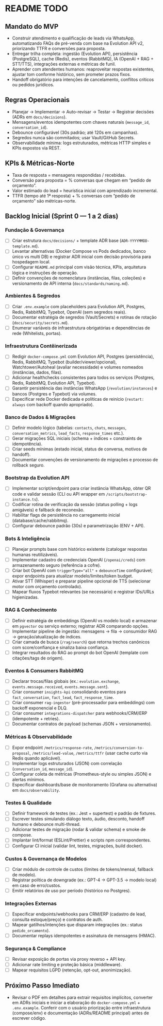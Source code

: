 # README TODO

## Mandato do MVP
- Construir atendimento e qualificação de leads via WhatsApp, automatizando FAQs de pré-venda com base na Evolution API v2, priorizando TTFR e conversões para proposta.
- Entregar trilha completa: ingestão (Evolution API), persistência (PostgreSQL), cache (Redis), eventos (RabbitMQ), IA (OpenAI + RAG + STT/TTS), integrações externas e métricas de funil.
- Aprender com atendentes humanos: reaproveitar respostas existentes, ajustar tom conforme histórico, sem prometer prazos fixos.
- Handoff obrigatório para intenções de cancelamento, conflitos críticos ou pedidos jurídicos.

## Regras Operacionais
- Planejar → Implementar → Auto-revisar → Testar → Registrar decisões (ADRs em `docs/decisions`).
- Mensagens/eventos idempotentes com chaves naturais (`message_id`, `conversation_id`).
- Debounce configurável (30s padrão; até 120s em campanhas).
- Segredos nunca são commitados; usar Vault/GitHub Secrets.
- Observabilidade mínima: logs estruturados, métricas HTTP simples e KPIs expostos via REST.

## KPIs & Métricas-Norte
- Taxa de resposta = mensagens respondidas / recebidas.
- Conversão para proposta = % conversas que chegam em “pedido de orçamento”.
- Valor estimado do lead = heurística inicial com aprendizado incremental.
- TTFR (tempo até 1ª resposta) + % conversas com “pedido de orçamento” são métricas-norte.

## Backlog Inicial (Sprint 0 — 1 a 2 dias)

### Fundação & Governança
- [ ] Criar estrutura `docs/decisions/` + template ADR base (`ADR-YYYYMMDD-template.md`).
- [ ] Levantar alternativas (Docker Compose vs Pods dedicados, banco único vs multi DB) e registrar ADR inicial com decisão provisória para hospedagem local.
- [ ] Configurar `README.md` principal com visão técnica, KPIs, arquitetura lógica e instruções de operação.
- [ ] Definir convenções de nomenclatura (instâncias, filas, coleções) e versionamento de API interna (`docs/standards/naming.md`).

### Ambientes & Segredos
- [ ] Criar `.env.example` com placeholders para Evolution API, Postgres, Redis, RabbitMQ, Typebot, OpenAI (sem segredos reais).
- [ ] Documentar estratégia de segredos (Vault/Secrets) e rotinas de rotação (`docs/security/secrets.md`).
- [ ] Enumerar variáveis de infraestrutura obrigatórias e dependências de rede (Whitelists, portas).

### Infraestrutura Contêinerizada
- [ ] Redigir `docker-compose.yml` com Evolution API, Postgres (persistência), Redis, RabbitMQ, Typebot (builder/viewer/opcional), Watchtower/Autoheal (avaliar necessidade) e volumes nomeados (instâncias, dados, filas).
- [ ] Adicionar healthchecks consistentes para todos os serviços (Postgres, Redis, RabbitMQ, Evolution API, Typebot).
- [ ] Garantir persistência das instâncias WhatsApp (`/evolution/instances`) e bancos (Postgres e Typebot) via volumes.
- [ ] Especificar rede Docker dedicada e políticas de reinício (`restart: always` com backoff quando apropriado).

### Banco de Dados & Migrações
- [ ] Definir modelo lógico (tabelas: `contacts`, `chats`, `messages`, `conversation_metrics`, `lead_facts`, `response_times` etc.).
- [ ] Gerar migrações SQL iniciais (schema + índices + constraints de idempotência).
- [ ] Criar seeds mínimas (estado inicial, status de conversa, motivos de handoff).
- [ ] Documentar convenções de versionamento de migrações e processo de rollback seguro.

### Bootstrap da Evolution API
- [ ] Implementar script/endpoint para criar instância WhatsApp, obter QR code e validar sessão (CLI ou API wrapper em `/scripts/bootstrap-instance.ts`).
- [ ] Codificar rotina de verificação da sessão (status polling + logs amigáveis) e fallback de reconexão.
- [ ] Habilitar flags de persistência no carregamento inicial (database/cache/rabbitmq).
- [ ] Configurar debounce padrão (30s) e parametrização (ENV + API).

### Bots & Inteligência
- [ ] Planejar prompts base com histórico existente (catalogar respostas humanas reutilizáveis).
- [ ] Implementar cadastro de credenciais OpenAI (`/openai/creds`) com armazenamento seguro (referência a cofre).
- [ ] Criar bot OpenAI com `triggerType="all"` + `debounceTime` configurável; expor endpoints para atualizar modelo/limites/token budget.
- [ ] Ativar STT (Whisper) e preparar pipeline opcional de TTS (selecionar motor com orçamento controlado).
- [ ] Mapear fluxos Typebot relevantes (se necessário) e registrar IDs/URLs higienizadas.

### RAG & Conhecimento
- [ ] Definir estratégia de embeddings (OpenAI vs modelo local) e armazenar em `pgvector` ou serviço externo; registrar ADR comparando opções.
- [ ] Implementar pipeline de ingestão: mensagens → fila → consumidor RAG → geração/atualização de índices.
- [ ] Criar camada de busca (`/rag/search`) que retorna trechos canônicos com score/confiança e sinaliza baixa confiança.
- [ ] Integrar resultados do RAG ao prompt do bot OpenAI (template com citações/tags de origem).

### Eventos & Consumers RabbitMQ
- [ ] Declarar trocas/filas globais (ex.: `evolution.exchange`, `events.message.received`, `events.message.sent`).
- [ ] Criar consumer `insights-kpi` consolidando eventos para `fact_conversation`, `fact_lead`, `fact_response_time`.
- [ ] Criar consumer `rag-ingestor` (pré-processador para embeddings) com backoff exponencial e DLQ.
- [ ] Criar consumer `integrations-dispatcher` para webhooks/CRM/ERP (idempotente + retries).
- [ ] Documentar contratos de payload (schemas JSON + versionamento).

### Métricas & Observabilidade
- [ ] Expor endpoint `/metrics/response-rate`, `/metrics/conversion-to-proposal`, `/metrics/lead-value`, `/metrics/ttfr` (usar cache curto via Redis quando aplicável).
- [ ] Implementar logs estruturados (JSON) com correlação (`conversation_id`, `message_id`).
- [ ] Configurar coleta de métricas (Prometheus-style ou simples JSON) e alertas mínimos.
- [ ] Especificar dashboards/base de monitoramento (Grafana ou alternativa) em `docs/observability`.

### Testes & Qualidade
- [ ] Definir framework de testes (ex.: Jest + supertest) e padrão de fixtures.
- [ ] Escrever testes simulando diálogo texto, áudio, desconto, handoff humano e debounce multi-thread.
- [ ] Adicionar testes de migração (rodar & validar schema) e smoke de compose.
- [ ] Implantar lint/format (ESLint/Prettier) e scripts npm correspondentes.
- [ ] Configurar CI inicial (validar lint, testes, migrações, build docker).

### Custos & Governança de Modelos
- [ ] Criar módulo de controle de custos (limites de tokens/mensal, fallback de modelo).
- [ ] Registrar política de downgrade (ex.: GPT-4 → GPT-3.5 → modelo local) em caso de erro/custos.
- [ ] Emitir relatórios de uso por período (histórico no Postgres).

### Integrações Externas
- [ ] Especificar endpoints/webhooks para CRM/ERP (cadastro de lead, consulta estoque/preço) e contratos de auth.
- [ ] Mapear gatilhos/intenções que disparam integrações (ex.: status `pedido_orcamento`).
- [ ] Documentar replays idempotentes e assinatura de mensagens (HMAC).

### Segurança & Compliance
- [ ] Revisar exposição de portas via proxy reverso + API key.
- [ ] Adicionar rate limiting e proteção básica (middleware).
- [ ] Mapear requisitos LGPD (retenção, opt-out, anonimização).

## Próximo Passo Imediato
- Revisar o PDF em detalhes para extrair requisitos implícitos, converter em ADRs iniciais e iniciar a elaboração do `docker-compose.yml` + `.env.example`. Conferir com o usuário priorização entre infraestrutura (compose/env) e documentação (ADRs/README principal) antes de escrever código.

